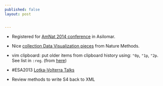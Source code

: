```yaml
---
published: false
layout: post


---
```


- Registered for [AmNat 2014 conference](http://w3.biosci.utexas.edu/amnatasilomar) in Asilomar.  
- Nice [collection Data Visualization pieces](http://blogs.nature.com/methagora/2013/07/data-visualization-points-of-view.html) from Nature Methods. 


- vim clipboard: put older items from clipboard history using: `"0p`, `"1p`, `"2p`. See list in `:reg`.  (from [here](http://mkaz.com/solog/system/vim-cheat-sheet.html))

- #ESA2013 [Lotka-Volterra Talks](http://fiesta.bren.ucsb.edu/~kendall/LV-talks-2013.html)



- Review methods to write S4 back to XML
